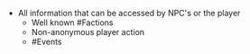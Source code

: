 - All information that can be accessed by NPC's or the player
	- Well known #Factions
	- Non-anonymous player action
	- #Events